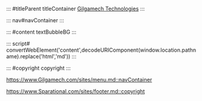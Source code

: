 ::: #titleParent titleContainer
[Gilgamech Technologies](/)
:::

::: nav#navContainer
:::

::: #content textBubbleBG 
:::

::: script#
convertWebElement('content',decodeURIComponent(window.location.pathname).replace('html','md'))
:::

::: #copyright copyright 
:::

https://www.Gilgamech.com/sites/menu.md::navContainer

https://www.Sparational.com/sites/footer.md::copyright
